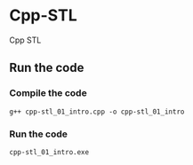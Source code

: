 # Cpp-STL
Cpp STL

## **Run the code**
### **Compile the code**
`g++ cpp-stl_01_intro.cpp -o cpp-stl_01_intro`

### **Run the code**
`cpp-stl_01_intro.exe`


